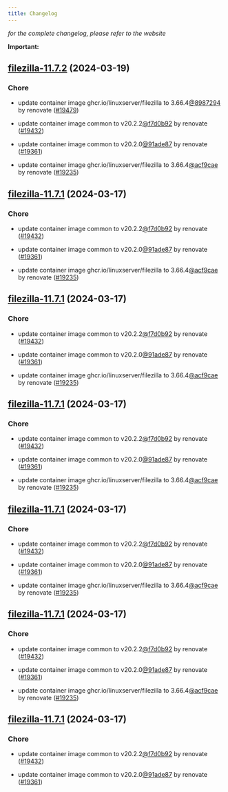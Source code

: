 ```yaml
---
title: Changelog
---
```



*for the complete changelog, please refer to the website*

**Important:**


## [filezilla-11.7.2](https://github.com/truecharts/charts/compare/filezilla-11.6.0...filezilla-11.7.2) (2024-03-19)

### Chore



- update container image ghcr.io/linuxserver/filezilla to 3.66.4[@8987294](https://github.com/8987294) by renovate ([#19479](https://github.com/truecharts/charts/issues/19479))

- update container image common to v20.2.2[@f7d0b92](https://github.com/f7d0b92) by renovate ([#19432](https://github.com/truecharts/charts/issues/19432))

- update container image common to v20.2.0[@91ade87](https://github.com/91ade87) by renovate ([#19361](https://github.com/truecharts/charts/issues/19361))

- update container image ghcr.io/linuxserver/filezilla to 3.66.4[@acf9cae](https://github.com/acf9cae) by renovate ([#19235](https://github.com/truecharts/charts/issues/19235))


## [filezilla-11.7.1](https://github.com/truecharts/charts/compare/filezilla-11.6.0...filezilla-11.7.1) (2024-03-17)

### Chore



- update container image common to v20.2.2[@f7d0b92](https://github.com/f7d0b92) by renovate ([#19432](https://github.com/truecharts/charts/issues/19432))

- update container image common to v20.2.0[@91ade87](https://github.com/91ade87) by renovate ([#19361](https://github.com/truecharts/charts/issues/19361))

- update container image ghcr.io/linuxserver/filezilla to 3.66.4[@acf9cae](https://github.com/acf9cae) by renovate ([#19235](https://github.com/truecharts/charts/issues/19235))


## [filezilla-11.7.1](https://github.com/truecharts/charts/compare/filezilla-11.6.0...filezilla-11.7.1) (2024-03-17)

### Chore



- update container image common to v20.2.2[@f7d0b92](https://github.com/f7d0b92) by renovate ([#19432](https://github.com/truecharts/charts/issues/19432))

- update container image common to v20.2.0[@91ade87](https://github.com/91ade87) by renovate ([#19361](https://github.com/truecharts/charts/issues/19361))

- update container image ghcr.io/linuxserver/filezilla to 3.66.4[@acf9cae](https://github.com/acf9cae) by renovate ([#19235](https://github.com/truecharts/charts/issues/19235))


## [filezilla-11.7.1](https://github.com/truecharts/charts/compare/filezilla-11.6.0...filezilla-11.7.1) (2024-03-17)

### Chore



- update container image common to v20.2.2[@f7d0b92](https://github.com/f7d0b92) by renovate ([#19432](https://github.com/truecharts/charts/issues/19432))

- update container image common to v20.2.0[@91ade87](https://github.com/91ade87) by renovate ([#19361](https://github.com/truecharts/charts/issues/19361))

- update container image ghcr.io/linuxserver/filezilla to 3.66.4[@acf9cae](https://github.com/acf9cae) by renovate ([#19235](https://github.com/truecharts/charts/issues/19235))


## [filezilla-11.7.1](https://github.com/truecharts/charts/compare/filezilla-11.6.0...filezilla-11.7.1) (2024-03-17)

### Chore



- update container image common to v20.2.2[@f7d0b92](https://github.com/f7d0b92) by renovate ([#19432](https://github.com/truecharts/charts/issues/19432))

- update container image common to v20.2.0[@91ade87](https://github.com/91ade87) by renovate ([#19361](https://github.com/truecharts/charts/issues/19361))

- update container image ghcr.io/linuxserver/filezilla to 3.66.4[@acf9cae](https://github.com/acf9cae) by renovate ([#19235](https://github.com/truecharts/charts/issues/19235))


## [filezilla-11.7.1](https://github.com/truecharts/charts/compare/filezilla-11.6.0...filezilla-11.7.1) (2024-03-17)

### Chore



- update container image common to v20.2.2[@f7d0b92](https://github.com/f7d0b92) by renovate ([#19432](https://github.com/truecharts/charts/issues/19432))

- update container image common to v20.2.0[@91ade87](https://github.com/91ade87) by renovate ([#19361](https://github.com/truecharts/charts/issues/19361))

- update container image ghcr.io/linuxserver/filezilla to 3.66.4[@acf9cae](https://github.com/acf9cae) by renovate ([#19235](https://github.com/truecharts/charts/issues/19235))


## [filezilla-11.7.1](https://github.com/truecharts/charts/compare/filezilla-11.6.0...filezilla-11.7.1) (2024-03-17)

### Chore



- update container image common to v20.2.2[@f7d0b92](https://github.com/f7d0b92) by renovate ([#19432](https://github.com/truecharts/charts/issues/19432))

- update container image common to v20.2.0[@91ade87](https://github.com/91ade87) by renovate ([#19361](https://github.com/truecharts/charts/issues/19361))
